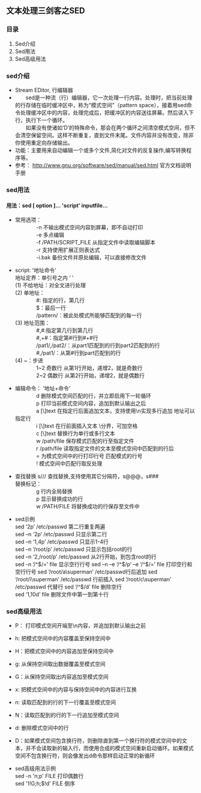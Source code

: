 ## 文本处理三剑客之SED

### 目录  
1. Sed介绍  
2. Sed用法  
3. Sed高级用法  

### sed介绍    
+ Stream EDitor, 行编辑器  
+ &ensp;&ensp;&ensp;&ensp;sed是一种流（行）编辑器，它一次处理一行内容。处理时，把当前处理的行存储在临时缓冲区中，称为“模式空间”（pattern space），接着用sed命令处理缓冲区中的内容，处理完成后，把缓冲区的内容送往屏幕。然后读入下行，执行下一个循环。  
&ensp;&ensp;&ensp;&ensp;如果没有使诸如‘D’的特殊命令，那会在两个循环之间清空模式空间，但不会清空保留空间。这样不断重复，直到文件末尾。文件内容并没有改变，除非你使用重定向存储输出。  
+ 功能：主要用来自动编辑一个或多个文件,简化对文件的反复操作,编写转换程序等。  
+ 参考： http://www.gnu.org/software/sed/manual/sed.html   官方文档说明手册  

### sed用法  
#### 用法：sed [ option ]... 'script' inputfile...  
+ 常用选项：  
&ensp;&ensp;&ensp;&ensp;&ensp;&ensp;&ensp;&ensp;-n 不输出模式空间内容到屏幕，即不自动打印  
&ensp;&ensp;&ensp;&ensp;&ensp;&ensp;&ensp;&ensp;-e 多点编辑  
&ensp;&ensp;&ensp;&ensp;&ensp;&ensp;&ensp;&ensp;-f /PATH/SCRIPT_FILE 从指定文件中读取编辑脚本  
&ensp;&ensp;&ensp;&ensp;&ensp;&ensp;&ensp;&ensp;-r 支持使用扩展正则表达式  
&ensp;&ensp;&ensp;&ensp;&ensp;&ensp;&ensp;&ensp;-i.bak 备份文件并原处编辑，可以直接修改文件  

+ script: '地址命令'  
地址定界：单引号之内 ‘ ’  
(1) 不给地址：对全文进行处理  
(2) 单地址：  
&ensp;&ensp;&ensp;&ensp;&ensp;&ensp;&ensp;&ensp;#: 指定的行，第几行  
&ensp;&ensp;&ensp;&ensp;&ensp;&ensp;&ensp;&ensp;$：最后一行  
&ensp;&ensp;&ensp;&ensp;&ensp;&ensp;&ensp;&ensp;/pattern/：被此处模式所能够匹配到的每一行  
(3) 地址范围：  
&ensp;&ensp;&ensp;&ensp;&ensp;&ensp;&ensp;&ensp;#,#:指定第几行到第几行        
&ensp;&ensp;&ensp;&ensp;&ensp;&ensp;&ensp;&ensp;#,+#：指定第#行到#+#行  
&ensp;&ensp;&ensp;&ensp;&ensp;&ensp;&ensp;&ensp;/pat1/,/pat2/：从part1匹配到的行到part2匹配到的行  
&ensp;&ensp;&ensp;&ensp;&ensp;&ensp;&ensp;&ensp;#,/pat1/：从第#行到part匹配到的行  
(4) ~：步进  
&ensp;&ensp;&ensp;&ensp;&ensp;&ensp;&ensp;&ensp;1~2 奇数行  从第1行开始，递增2，就是奇数行  
&ensp;&ensp;&ensp;&ensp;&ensp;&ensp;&ensp;&ensp;2~2 偶数行  从第2行开始，递增2，就是偶数行  

+ 编辑命令：  ‘地址+命令’  
&ensp;&ensp;&ensp;&ensp;&ensp;&ensp;&ensp;&ensp;d 删除模式空间匹配的行，并立即启用下一轮循环  
&ensp;&ensp;&ensp;&ensp;&ensp;&ensp;&ensp;&ensp;p 打印当前模式空间内容，追加到默认输出之后  
&ensp;&ensp;&ensp;&ensp;&ensp;&ensp;&ensp;&ensp;a [\\]text 在指定行后面追加文本，支持使用\n实现多行追加 地址可以指定行  
&ensp;&ensp;&ensp;&ensp;&ensp;&ensp;&ensp;&ensp;i [\\]text 在行前面插入文本   \分界，可加空格  
&ensp;&ensp;&ensp;&ensp;&ensp;&ensp;&ensp;&ensp;c [\\]text 替换行为单行或多行文本  
&ensp;&ensp;&ensp;&ensp;&ensp;&ensp;&ensp;&ensp;w /path/file 保存模式匹配的行至指定文件  
&ensp;&ensp;&ensp;&ensp;&ensp;&ensp;&ensp;&ensp;r /path/file 读取指定文件的文本至模式空间中匹配到的行后  
&ensp;&ensp;&ensp;&ensp;&ensp;&ensp;&ensp;&ensp;= 为模式空间中的行打印行号 匹配模式的行号  
&ensp;&ensp;&ensp;&ensp;&ensp;&ensp;&ensp;&ensp;! 模式空间中匹配行取反处理  

+ 查找替换
s/// 查找替换,支持使用其它分隔符，s@@@，s###  
替换标记：  
&ensp;&ensp;&ensp;&ensp;&ensp;&ensp;&ensp;&ensp;g 行内全局替换  
&ensp;&ensp;&ensp;&ensp;&ensp;&ensp;&ensp;&ensp;p 显示替换成功的行  
&ensp;&ensp;&ensp;&ensp;&ensp;&ensp;&ensp;&ensp;w /PATH/FILE 将替换成功的行保存至文件中  


+ sed示例  
sed ‘2p’ /etc/passwd       第二行重复两遍    
sed –n ‘2p’ /etc/passwd   只显示第二行  
sed –n ‘1,4p’ /etc/passwd   只显示1-4行  
sed –n ‘/root/p’ /etc/passwd  只显示包括root的行  
sed –n ‘2,/root/p’ /etc/passwd  从2行开始，到包含root的行  
sed -n ‘/^$/=’ file 显示空行行号  
sed –n –e ‘/^$/p’ –e ‘/^$/=’ file  打印空行和空行行号  
sed ‘/root/a\superman’ /etc/passwd行后追加  
sed ‘/root/i\superman’ /etc/passwd 行前插入  
sed ‘/root/c\superman’ /etc/passwd 代替行  
sed ‘/^$/d’ file  删除空行  
sed ‘1,10d’ file  删除文件中第一到第十行      


### sed高级用法  
+ P： 打印模式空间开端至\n内容，并追加到默认输出之前  
+ h: 把模式空间中的内容覆盖至保持空间中  
+ H：把模式空间中的内容追加至保持空间中  
+ g: 从保持空间取出数据覆盖至模式空间  
+ G：从保持空间取出内容追加至模式空间  
+ x: 把模式空间中的内容与保持空间中的内容进行互换  
+ n: 读取匹配到的行的下一行覆盖至模式空间  
+ N：读取匹配到的行的下一行追加至模式空间  
+ d: 删除模式空间中的行  
+ D：如果模式空间包含换行符，则删除直到第一个换行符的模式空间中的文本，并不会读取新的输入行，而使用合成的模式空间重新启动循环。如果模式空间不包含换行符，则会像发出d命令那样启动正常的新循环  

+ sed高级用法示例  
sed -n 'n;p' FILE          打印偶数行  
sed '1!G;h;$!d' FILE       倒序 
